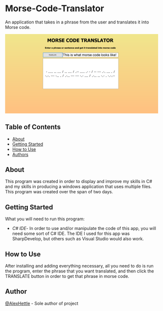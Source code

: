 # Morse-Code-Translator
<p> An application that takes in a phrase from the user and translates it into Morse code.
    <br> 
</p>
<img src="Screenshot.PNG" width=500>

## Table of Contents
- [About](#about)
- [Getting Started](#getting_started)
- [How to Use](#usage)
- [Authors](#authors)
## About <a name = "about"></a>
This program was created in order to display and improve my skills in C# and my skills in producing a windows application that uses multiple files. This program was created over the span of two days.

## Getting Started <a name = "getting_started"></a>
What you will need to run this program:<br>
- <em>C# IDE</em>- In order to use and/or manipulate the code of this app, you will need some sort of C# IDE. The IDE I used for this app was SharpDevelop, but others such as Visual Studio would also work.
## How to Use <a name="usage"></a>
After installing and adding everything necessary, all you need to do is run the program, enter the phrase that you want translated, and then click the TRANSLATE button in order to get that phrase in morse code.
## Author <a name = "authors"></a>
[@AlexHettle](https://github.com/AlexHettle) - Sole author of project
